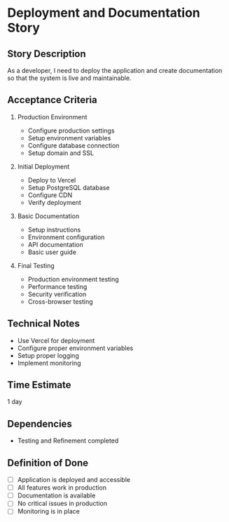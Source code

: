 # Deployment and Documentation Story

## Story Description
As a developer, I need to deploy the application and create documentation so that the system is live and maintainable.

## Acceptance Criteria
1. Production Environment
   - Configure production settings
   - Setup environment variables
   - Configure database connection
   - Setup domain and SSL

2. Initial Deployment
   - Deploy to Vercel
   - Setup PostgreSQL database
   - Configure CDN
   - Verify deployment

3. Basic Documentation
   - Setup instructions
   - Environment configuration
   - API documentation
   - Basic user guide

4. Final Testing
   - Production environment testing
   - Performance testing
   - Security verification
   - Cross-browser testing

## Technical Notes
- Use Vercel for deployment
- Configure proper environment variables
- Setup proper logging
- Implement monitoring

## Time Estimate
1 day

## Dependencies
- Testing and Refinement completed

## Definition of Done
- [ ] Application is deployed and accessible
- [ ] All features work in production
- [ ] Documentation is available
- [ ] No critical issues in production
- [ ] Monitoring is in place 